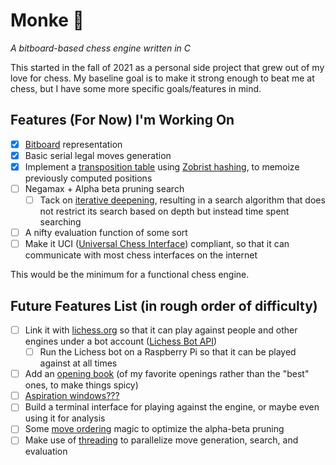 # Monke 🐒

*A bitboard-based chess engine written in C*

This started in the fall of 2021 as a personal side project that grew out of my love for chess. My baseline goal is to make it strong enough to beat me at chess, but I have some more specific goals/features in mind.

## Features (For Now) I'm Working On
- [x] [Bitboard](https://www.chessprogramming.org/Bitboards) representation
- [x] Basic serial legal moves generation
- [x] Implement a [transposition table](https://www.chessprogramming.org/Transposition_Table) using [Zobrist hashing](https://www.chessprogramming.org/Zobrist_Hashing), to memoize previously computed positions
- [ ] Negamax + Alpha beta pruning search
    - [ ] Tack on [iterative deepening](https://www.chessprogramming.org/Iterative_Deepening), resulting in a search algorithm that does not restrict its search based on depth but instead time spent searching
- [ ] A nifty evaluation function of some sort
- [ ] Make it UCI ([Universal Chess Interface](http://wbec-ridderkerk.nl/html/UCIProtocol.html)) compliant, so that it can communicate with most chess interfaces on the internet

This would be the minimum for a functional chess engine.

## Future Features List (in rough order of difficulty)
- [ ] Link it with [lichess.org](http://lichess.org) so that it can play against people and other engines under a bot account ([Lichess Bot API](https://lichess.org/api#tag/Bot))
    - [ ] Run the Lichess bot on a Raspberry Pi so that it can be played against at all times
- [ ] Add an [opening book](https://www.chessprogramming.org/Opening_Book) (of my favorite openings rather than the "best" ones, to make things spicy)
- [ ] [Aspiration windows???](https://www.chessprogramming.org/Aspiration_Windows)
- [ ] Build a terminal interface for playing against the engine, or maybe even using it for analysis
- [ ] Some [move ordering](https://www.chessprogramming.org/Move_Ordering) magic to optimize the alpha-beta pruning
- [ ] Make use of [threading](https://en.wikipedia.org/wiki/Pthreads) to parallelize move generation, search, and evaluation
